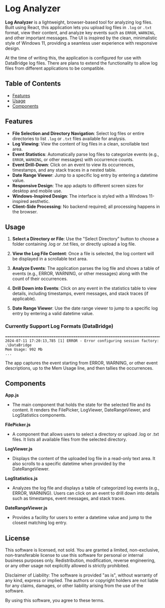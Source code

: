 # Log Analyzer

**Log Analyzer** is a lightweight, browser-based tool for analyzing log files. Built using React, this application lets you upload log files in `.log` or `.txt` format, view their content, and analyze key events such as `ERROR`, `WARNING`, and other important messages. The UI is inspired by the clean, minimalistic style of Windows 11, providing a seamless user experience with responsive design.

At the time of writing this, the application is configured for use with DataBridge log files. There are plans to extend the functionality to allow log files from different applications to be compatible.

## Table of Contents

- [Features](#features)
- [Usage](#usage)
- [Components](#components)

## Features

- **File Selection and Directory Navigation**: Select log files or entire directories to list `.log` or `.txt` files available for analysis.
- **Log Viewing**: View the content of log files in a clean, scrollable text area.
- **Event Statistics**: Automatically parse log files to categorize events (e.g., `ERROR`, `WARNING`, or other messages) with occurrence counts.
- **Event Drill-Down**: Click on an event to view its occurrences, timestamps, and any stack traces in a nested table.
- **Date Range Viewer**: Jump to a specific log entry by entering a datetime value.
- **Responsive Design**: The app adapts to different screen sizes for desktop and mobile use.
- **Windows-Inspired Design**: The interface is styled with a Windows 11-inspired aesthetic.
- **Client-Side Processing**: No backend required; all processing happens in the browser.

## Usage

1. **Select a Directory or File**: Use the "Select Directory" button to choose a folder containing .log or .txt files, or directly upload a log file.

2. **View the Log File Content**: Once a file is selected, the log content will be displayed in a scrollable text area.

3. **Analyze Events**: The application parses the log file and shows a table of events (e.g., ERROR, WARNING, or other messages) along with the count of their occurrences.

4. **Drill Down into Events**: Click on any event in the statistics table to view details, including timestamps, event messages, and stack traces (if applicable).

5. **Date Range Viewer**: Use the date range viewer to jump to a specific log entry by entering a valid datetime value.

### Currently Support Log Formats (DataBridge)

```
===========================================================================
2024-07-11 17:20:13,785 [1] ERROR - Error configuring session factory: .\DataBridge
Mem Usage: 992 Mb
...
```

The app captures the event starting from ERROR, WARNING, or other event descriptions, up to the Mem Usage line, and then tallies the occurrences.

## Components

**App.js**

- The main component that holds the state for the selected file and its content. It renders the FilePicker, LogViewer, DateRangeViewer, and LogStatistics components.

**FilePicker.js**

- A component that allows users to select a directory or upload .log or .txt files. It lists all available files from the selected directory.

**LogViewer.js**

- Displays the content of the uploaded log file in a read-only text area. It also scrolls to a specific datetime when provided by the DateRangeViewer.

**LogStatistics.js**

- Analyzes the log file and displays a table of categorized log events (e.g., ERROR, WARNING). Users can click on an event to drill down into details such as timestamps, event messages, and stack traces.

**DateRangeViewer.js**

- Provides a facility for users to enter a datetime value and jump to the closest matching log entry.

## License

This software is licensed, not sold. You are granted a limited, non-exclusive, non-transferable license to use this software for personal or internal business purposes only. Redistribution, modification, reverse engineering, or any other usage not explicitly allowed is strictly prohibited.

Disclaimer of Liability: The software is provided "as is", without warranty of any kind, express or implied. The authors or copyright holders are not liable for any claims, damages, or other liability arising from the use of the software.

By using this software, you agree to these terms.
